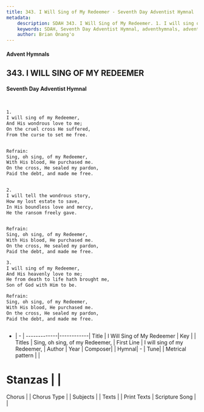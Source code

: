 ```yaml
---
title: 343. I Will Sing of My Redeemer - Seventh Day Adventist Hymnal
metadata:
    description: SDAH 343. I Will Sing of My Redeemer. 1. I will sing of my Redeemer, And His wondrous love to me; On the cruel cross He suffered, From the curse to set me free. 
    keywords: SDAH, Seventh Day Adventist Hymnal, adventhymnals, advent hymnals, I Will Sing of My Redeemer, I will sing of my Redeemer, ,Sing, oh sing, of my Redeemer,
    author: Brian Onang'o
---
```


#### Advent Hymnals
## 343. I WILL SING OF MY REDEEMER
#### Seventh Day Adventist Hymnal

```txt


1.
I will sing of my Redeemer,
And His wondrous love to me;
On the cruel cross He suffered,
From the curse to set me free.


Refrain:
Sing, oh sing, of my Redeemer,
With His blood, He purchased me.
On the cross, He sealed my pardon,
Paid the debt, and made me free.


2.
I will tell the wondrous story,
How my lost estate to save,
In His boundless love and mercy,
He the ransom freely gave.


Refrain:
Sing, oh sing, of my Redeemer,
With His blood, He purchased me.
On the cross, He sealed my pardon,
Paid the debt, and made me free.

3.
I will sing of my Redeemer,
And His heavenly love to me;
He from death to life hath brought me,
Son of God with Him to be.

Refrain:
Sing, oh sing, of my Redeemer,
With His blood, He purchased me.
On the cross, He sealed my pardon,
Paid the debt, and made me free.



```

- |   -  |
-------------|------------|
Title | I Will Sing of My Redeemer |
Key |  |
Titles | Sing, oh sing, of my Redeemer, |
First Line | I will sing of my Redeemer, |
Author | 
Year | 
Composer|  |
Hymnal|  - |
Tune|  |
Metrical pattern | |
# Stanzas |  |
Chorus |  |
Chorus Type |  |
Subjects |  |
Texts |  |
Print Texts | 
Scripture Song |  |
  

